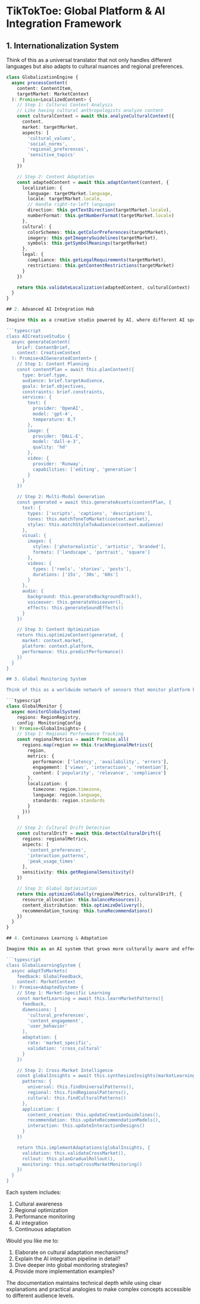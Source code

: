 # TikTokToe: Global Platform & AI Integration Framework

## 1. Internationalization System

Think of this as a universal translator that not only handles different languages but also adapts to cultural nuances and regional preferences.

```typescript
class GlobalizationEngine {
  async processContent(
    content: ContentItem,
    targetMarket: MarketContext
  ): Promise<LocalizedContent> {
    // Step 1: Cultural Context Analysis
    // Like having cultural anthropologists analyze content
    const culturalContext = await this.analyzeCulturalContext({
      content,
      market: targetMarket,
      aspects: [
        'cultural_values',
        'social_norms',
        'regional_preferences',
        'sensitive_topics'
      ]
    })

    // Step 2: Content Adaptation
    const adaptedContent = await this.adaptContent(content, {
      localization: {
        language: targetMarket.language,
        locale: targetMarket.locale,
        // Handle right-to-left languages
        direction: this.getTextDirection(targetMarket.locale),
        numberFormat: this.getNumberFormat(targetMarket.locale)
      },
      cultural: {
        colorSchemes: this.getColorPreferences(targetMarket),
        imagery: this.getImageryGuidelines(targetMarket),
        symbols: this.getSymbolMeanings(targetMarket)
      },
      legal: {
        compliance: this.getLegalRequirements(targetMarket),
        restrictions: this.getContentRestrictions(targetMarket)
      }
    })

    return this.validateLocalization(adaptedContent, culturalContext)
  }
}

## 2. Advanced AI Integration Hub

Imagine this as a creative studio powered by AI, where different AI specialists collaborate to produce engaging content.

```typescript
class AICreativeStudio {
  async generateContent(
    brief: ContentBrief,
    context: CreativeContext
  ): Promise<AIGeneratedContent> {
    // Step 1: Content Planning
    const contentPlan = await this.planContent({
      type: brief.type,
      audience: brief.targetAudience,
      goals: brief.objectives,
      constraints: brief.constraints,
      services: {
        text: {
          provider: 'OpenAI',
          model: 'gpt-4',
          temperature: 0.7
        },
        image: {
          provider: 'DALL-E',
          model: 'dall-e-3',
          quality: 'hd'
        },
        video: {
          provider: 'Runway',
          capabilities: ['editing', 'generation']
        }
      }
    })

    // Step 2: Multi-Modal Generation
    const generated = await this.generateAssets(contentPlan, {
      text: {
        types: ['scripts', 'captions', 'descriptions'],
        tones: this.matchToneToMarket(context.market),
        styles: this.matchStyleToAudience(context.audience)
      },
      visual: {
        images: {
          styles: ['photorealistic', 'artistic', 'branded'],
          formats: ['landscape', 'portrait', 'square']
        },
        videos: {
          types: ['reels', 'stories', 'posts'],
          durations: ['15s', '30s', '60s']
        }
      },
      audio: {
        background: this.generateBackgroundTrack(),
        voiceover: this.generateVoiceover(),
        effects: this.generateSoundEffects()
      }
    })

    // Step 3: Content Optimization
    return this.optimizeContent(generated, {
      market: context.market,
      platform: context.platform,
      performance: this.predictPerformance()
    })
  }
}

## 3. Global Monitoring System

Think of this as a worldwide network of sensors that monitor platform health across different regions while adapting to local patterns.

```typescript
class GlobalMonitor {
  async monitorGlobalSystem(
    regions: RegionRegistry,
    config: MonitoringConfig
  ): Promise<GlobalInsights> {
    // Step 1: Regional Performance Tracking
    const regionalMetrics = await Promise.all(
      regions.map(region => this.trackRegionalMetrics({
        region,
        metrics: {
          performance: ['latency', 'availability', 'errors'],
          engagement: ['views', 'interactions', 'retention'],
          content: ['popularity', 'relevance', 'compliance']
        },
        localization: {
          timezone: region.timezone,
          language: region.language,
          standards: region.standards
        }
      }))
    )

    // Step 2: Cultural Drift Detection
    const culturalDrift = await this.detectCulturalDrift({
      regions: regionalMetrics,
      aspects: [
        'content_preferences',
        'interaction_patterns',
        'peak_usage_times'
      ],
      sensitivity: this.getRegionalSensitivity()
    })

    // Step 3: Global Optimization
    return this.optimizeGlobally(regionalMetrics, culturalDrift, {
      resource_allocation: this.balanceResources(),
      content_distribution: this.optimizeDelivery(),
      recommendation_tuning: this.tuneRecommendations()
    })
  }
}

## 4. Continuous Learning & Adaptation

Imagine this as an AI system that grows more culturally aware and effective over time, like a diplomat who becomes more skilled through experience in different countries.

```typescript
class GlobalLearningSystem {
  async adaptToMarkets(
    feedback: GlobalFeedback,
    context: MarketContext
  ): Promise<AdaptedSystem> {
    // Step 1: Market-Specific Learning
    const marketLearning = await this.learnMarketPatterns({
      feedback,
      dimensions: [
        'cultural_preferences',
        'content_engagement',
        'user_behavior'
      ],
      adaptation: {
        rate: 'market_specific',
        validation: 'cross_cultural'
      }
    })

    // Step 2: Cross-Market Intelligence
    const globalInsights = await this.synthesizeInsights(marketLearning, {
      patterns: {
        universal: this.findUniversalPatterns(),
        regional: this.findRegionalPatterns(),
        cultural: this.findCulturalPatterns()
      },
      application: {
        content_creation: this.updateCreationGuidelines(),
        recommendation: this.updateRecommendationModels(),
        interaction: this.updateInteractionDesigns()
      }
    })

    return this.implementAdaptations(globalInsights, {
      validation: this.validateCrossMarket(),
      rollout: this.planGradualRollout(),
      monitoring: this.setupCrossMarketMonitoring()
    })
  }
}
```

Each system includes:
1. Cultural awareness
2. Regional optimization
3. Performance monitoring
4. AI integration
5. Continuous adaptation

Would you like me to:
1. Elaborate on cultural adaptation mechanisms?
2. Explain the AI integration pipeline in detail?
3. Dive deeper into global monitoring strategies?
4. Provide more implementation examples?

The documentation maintains technical depth while using clear explanations and practical analogies to make complex concepts accessible to different audience levels.